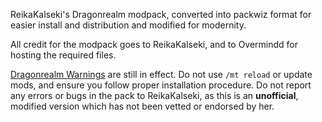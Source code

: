 ReikaKalseki's Dragonrealm modpack, converted into packwiz format for easier install and distribution and modified for modernity.

All credit for the modpack goes to ReikaKalseki, and to Overmindd for hosting the required files.

[Dragonrealm Warnings](https://dragonrealm.overminddl1.com/warning.php) are still in effect. Do not use `/mt reload` or update mods, and ensure you follow proper installation procedure. Do not report any errors or bugs in the pack to ReikaKalseki, as this is an **unofficial**, modified version which has not been vetted or endorsed by her.
